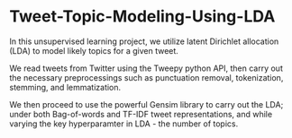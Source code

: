 # Tweet-Topic-Modeling-Using-LDA

In this unsupervised learning project, we utilize latent Dirichlet allocation (LDA) to model likely topics for a given tweet.

We read tweets from Twitter using the Tweepy python API, then carry out the necessary preprocessings such as punctuation removal, tokenization, stemming, and lemmatization.

We then proceed to use the powerful Gensim library to carry out the LDA; under both Bag-of-words and TF-IDF tweet representations, and while varying the key hyperparamter in LDA - the number of topics.
